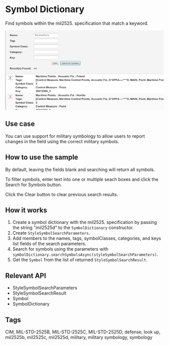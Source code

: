 # Symbol Dictionary

Find symbols within the mil2525.  specification that match a keyword.
  
![](SymbolDictionary.png)

## Use case

You can use support for military symbology to allow users to report changes in the field using the correct military symbols.

## How to use the sample

By default, leaving the fields blank and searching will return all symbols.

To filter symbols, enter text into one or multiple seach boxes and click the Search for Symbols button.

Click the Clear button to clear previous search results.

## How it works


1.  Create a symbol dictionary with the mil2525.  specification by passing the string "mil2525d" to the 
  `SymbolDictionary` constructor.
2.  Create `StyleSymbolSearchParameters`.
3.  Add members to the names, tags, symbolClasses, categories, and keys list fields of the search parameters.
4.  Search for symbols using the parameters with `symbolDictionary.searchSymbolsAsync(styleSymbolSearchParameters)`.
5.  Get the `Symbol` from the list of returned `StyleSymbolSearchResult`.


## Relevant API


*   StyleSymbolSearchParameters
*   StyleSymbolSearchResult
*   Symbol
*   SymbolDictionary


## Tags

CIM, MIL-STD-2525B, MIL-STD-2525C, MIL-STD-2525D, defense, look up, mil2525b, mil2525c, mil2525d, military, military
 symbology, symbology

